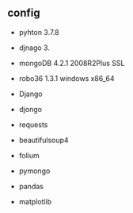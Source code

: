 ## config
- pyhton 3.7.8
- djnago 3.
- mongoDB 4.2.1 2008R2Plus SSL
- robo36 1.3.1 windows x86_64

- Django
- djongo
- requests
- beautifulsoup4
- folium
- pymongo
- pandas
- matplotlib

